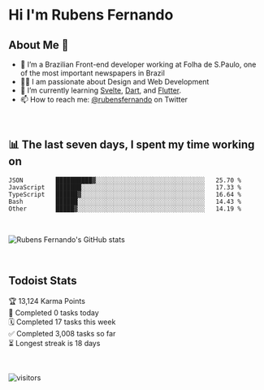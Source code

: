 # Hi I'm Rubens Fernando

## About Me 🚀

- 🌱 I’m a Brazilian Front-end developer working at Folha de S.Paulo, one of the most important newspapers in Brazil
- 👨‍💻 I am passionate about Design and Web Development
- 📖 I’m currently learning [Svelte](https://svelte.dev/), [Dart](https://dart.dev/), and [Flutter](https://flutter.dev/).
- 📫 How to reach me: [@rubensfernando](https://twitter.com/rubensfernando) on Twitter

<br />

## 📊 The last seven days, I spent my time working on

<!--START_SECTION:waka-->
```text
JSON         ██████████▓░░░░░░░░░░░░░░░░░░░░░░░░░░░░░░   25.70 % 
JavaScript   ███████░░░░░░░░░░░░░░░░░░░░░░░░░░░░░░░░░░   17.33 % 
TypeScript   ██████▓░░░░░░░░░░░░░░░░░░░░░░░░░░░░░░░░░░   16.64 % 
Bash         ██████░░░░░░░░░░░░░░░░░░░░░░░░░░░░░░░░░░░   14.43 % 
Other        █████▓░░░░░░░░░░░░░░░░░░░░░░░░░░░░░░░░░░░   14.19 % 
```
<!--END_SECTION:waka-->

<br />

![Rubens Fernando's GitHub stats](https://github-readme-stats.vercel.app/api?username=rubensfernando&show_icons=true&hide_border=true)

<br />

## Todoist Stats

<!-- TODO-IST:START -->
🏆  13,124 Karma Points           
🌸  Completed 0 tasks today           
🗓  Completed 17 tasks this week           
✅  Completed 3,008 tasks so far           
⏳  Longest streak is 18 days
<!-- TODO-IST:END -->

<br>

![visitors](https://visitor-badge.laobi.icu/badge?page_id=rubensfernando.rubensfernando)
